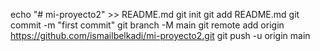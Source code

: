 echo "# mi-proyecto2" >> README.md
git init
git add README.md
git commit -m "first commit"
git branch -M main
git remote add origin https://github.com/ismailbelkadi/mi-proyecto2.git
git push -u origin main
